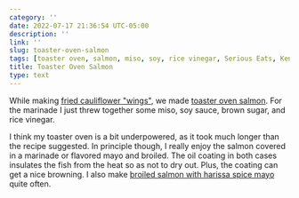 ```yaml
---
category: ''
date: 2022-07-17 21:36:54 UTC-05:00
description: ''
link: ''
slug: toaster-oven-salmon
tags: [toaster oven, salmon, miso, soy, rice vinegar, Serious Eats, Kenji, friends]
title: Toaster Oven Salmon
type: text
---
```


While making [fried cauliflower "wings"](link://slug/fried-cauliflower-wings), we made [toaster oven salmon](https://www.seriouseats.com/miso-glazed-salmon-in-the-toaster-oven-recipe).
For the marinade I just threw together some miso, soy sauce, brown sugar, and rice vinegar.

I think my toaster oven is a bit underpowered, as it took much longer than the recipe suggested.
In principle though, I really enjoy the salmon covered in a marinade or flavored mayo and broiled.
The oil coating in both cases insulates the fish from the heat so as not to dry out.
Plus, the coating can get a nice browning.
I also make [broiled salmon with harissa spice mayo](https://www.seriouseats.com/baked-broiled-salmon-harissa-mayonnaise) quite often.